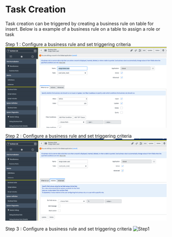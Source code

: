 # Task Creation
Task creation can be triggered by creating a business rule on table for insert. 
Below is a example of a business rule on a table to assign a role or task

Step 1 : Configure a business rule and set triggering criteria
![Step1](https://github.com/jamesnyika/SNOWUseCases/raw/master/images/BR1.png)


Step 2 : Configure a business rule and set triggering criteria
![Step1](https://github.com/jamesnyika/SNOWUseCases/raw/master/images/BR2.png)

Step 3 : Configure a business rule and set triggering criteria
![Step1](https://github.com/jamesnyika/SNOWUseCases/raw/master/images/BR1]3.png)
